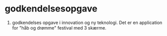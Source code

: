 # godkendelsesopgave
1. godkendelses opgave i innovation og ny teknologi. Det er en application for "håb og drømme" festival med 3 skærme.
